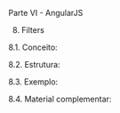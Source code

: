 Parte VI - AngularJS

8. Filters

8.1. Conceito:

8.2. Estrutura:

8.3. Exemplo:

8.4. Material complementar:
